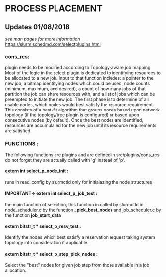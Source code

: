 # PROCESS PLACEMENT
## Updates 01/08/2018
_see man pages for more information_  
https://slurm.schedmd.com/selectplugins.html
### cons_res:
plugin needs to be modified according to Topology-aware job mapping
Most of the logic in the select plugin is dedicated to identifying resources to
be allocated to a new job. Input to that function includes: a pointer to the new
job, a bitmap identifying nodes which could be used, node counts (minimum,
maximum, and desired), a count of how many jobs of that partition the job can
share resources with, and a list of jobs which can be preempted to initiate the
new job. The first phase is to determine of all usable nodes, which nodes would
best satisfy the resource requirement. This consists of a best-fit algorithm
that groups nodes based upon network topology (if the topology/tree plugin is
configured) or based upon consecutive nodes (by default). Once the best nodes
are identified, resources are accumulated for the new job until its resource
requirements are satisfied.

### FUNCTIONS :
The following functions are plugins and are defined in src/plugins/cons_res
do not forget they are actually called with 'g' instead of 'p'.

#### extern int select_p_node_init :  
runs in read_config by slurmctld only for initialazing the node structures


#### IMPORTANT-> extern int select_p_job_test :  
the main function of selection, this function in called by slurmctld in
node_scheduler.c by the function **_pick_best_nodes** and job_scheduler.c by
the function **job_start_data**

#### extern bitstr_t * select_p_resv_test :
Identify the nodes which best satisfy a reservation request taking system
topology into consideration if applicable.

#### extern bitstr_t * select_p_step_pick_nodes :  
Select the "best" nodes for given job step from those available in
a job allocation.
